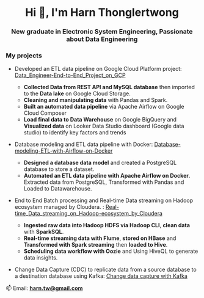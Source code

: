 <h1 align="center">Hi 👋, I'm Harn Thonglertwong</h1>
<h3 align="center">New graduate in Electronic System Engineering, Passionate about Data Engineering</h3>

<h3> My projects </h3>

- Developed an ETL data pipeline on Google Cloud Platform project: [Data_Engineer-End-to-End_Project_on_GCP](https://github.com/harn205/Data_Engineer-End-to-End_Project_on_GCP)
  - **Collected Data from REST API and MySQL database** then imported to the **Data lake** on Google Cloud Storage.
  - **Cleaning and manipulating data** with Pandas and Spark.
  - **Built an automated data pipeline** via Apache Airflow on Google Cloud Composer
  - **Load final data to Data Warehouse** on Google BigQuery and **Visualized data** on Looker Data Studio dashboard
    (Google data studio) to identify key factors and trends


- Database modeling and ETL data pipeline with Docker: [Database-modeling-ETL-with-Airflow-on-Docker
](https://github.com/harn205/Database-modeling-ETL-with-Airflow-on-Docker)
  - **Designed a database data model** and created a PostgreSQL database to store a dataset.
  - **Automated an ETL data pipeline with Apache Airflow on Docker**. Extracted data from PostgreSQL, Transformed with
    Pandas and Loaded to Datawarehouse.

- End to End Batch processing and Real-time Data streaming on Hadoop ecosystem managed by Cloudera. : [Real-time_Data_streaming_on_Hadoop-ecosystem_by_Cloudera](https://github.com/harn205/Real-time_Data_streaming_on_Hadoop-ecosystem_by_Cloudera)
  - **Ingested raw data into Hadoop HDFS via Hadoop CLI**, **clean data** with **SparkSQL**.
  - **Real-time streaming data with Flume**, **stored on HBase** and **Transformed with Spark streaming** then **loaded to Hive**.
  - **Scheduling data workflow with Oozie** and Using HiveQL to generate data insights.

- Change Data Capture (CDC) to replicate data from a source database to a destination database using Kafka: [Change data capture with Kafka](https://github.com/harn205/CDC_kafka)
 


📫 Email: **harn.tw@gmail.com**

<p align="left">
</p>


